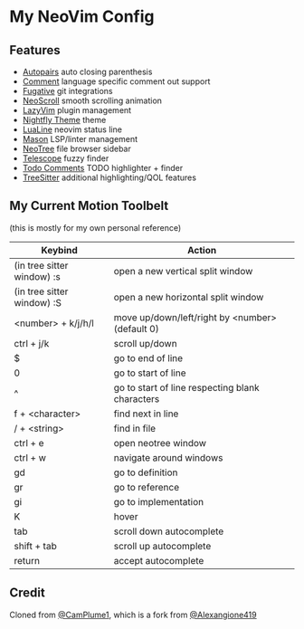 # My NeoVim Config

## Features

- [Autopairs](https://github.com/windwp/nvim-autopairs) auto closing parenthesis 
- [Comment](https://github.com/numToStr/Comment.nvim) language specific comment out support
- [Fugative](https://github.com/tpope/vim-fugitive) git integrations
- [NeoScroll](https://github.com/karb94/neoscroll.nvim) smooth scrolling animation
- [LazyVim](https://github.com/LazyVim/LazyVim) plugin management
- [Nightfly Theme](https://github.com/bluz71/vim-nightfly-colors?tab=readme-ov-file) theme
- [LuaLine](https://github.com/nvim-lualine/lualine.nvim) neovim status line
- [Mason](https://github.com/williamboman/mason.nvim) LSP/linter management
- [NeoTree](https://github.com/nvim-neo-tree/neo-tree.nvim) file browser sidebar
- [Telescope](https://github.com/nvim-telescope/telescope.nvim) fuzzy finder
- [Todo Comments](https://github.com/folke/todo-comments.nvim) TODO highlighter + finder
- [TreeSitter](https://github.com/nvim-treesitter/nvim-treesitter) additional highlighting/QOL features


## My Current Motion Toolbelt

(this is mostly for my own personal reference)

| Keybind    | Action |
| -------- | ------- |
| (in tree sitter window) :s  |  open a new vertical split window   |
| (in tree sitter window) :S  |  open a new horizontal split window   |
| \<number\> + k/j/h/l | move up/down/left/right by \<number\> (default 0) |
| ctrl + j/k | scroll up/down |
| $ | go to end of line |
| 0 | go to start of line |
| ^ | go to start of line respecting blank characters |
| f + \<character\> | find next in line |
| / + \<string\> | find in file |
| ctrl + e | open neotree window |
| ctrl + w | navigate around windows |
| gd | go to definition |
| gr | go to reference |
| gi | go to implementation |
| K | hover |
| tab | scroll down autocomplete |
| shift + tab | scroll up autocomplete |
| return | accept autocomplete |



## Credit

Cloned from [@CamPlume1](https://github.com/CamPlume1), which is a fork from [@Alexangione419](https://github.com/alexangione419)
